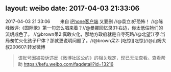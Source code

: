 layout: weibo
date: 2017-04-03 21:33:06
---
2017-04-03 21:33:06  &nbsp;&nbsp;&nbsp;&nbsp;&nbsp;&nbsp; 来自 <a href="http://app.weibo.com/t/feed/9ksdit" rel="nofollow">iPhone客户端</a>
又要删 //@袁立:好恐怖！ //@陈峰微评:《国际歌》第一句怎么唱来着？//@曼娜回忆录31:右边，你太低估牠们的流氓成色了。 //@brown呆2:真敢火化，那地方政府就是自寻死路//@北望江亭:当局匆忙火化孩子尸体？那就更说明问题了。//@brown呆2: [吃惊][吃惊]//@山姆大叔200607:转发微博
>  该账号因被投诉违反《微博社区公约》的相关规定，现已无法查看。查看帮助 https://kefu.weibo.com/faqdetail?id=13216
